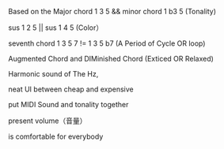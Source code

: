 Based on the Major chord 1 3 5 && minor chord 1 b3 5 (Tonality)

sus 1 2 5 || sus 1 4 5    (Color）

seventh chord 1 3 5 7 != 1 3 5 b7 (A Period of Cycle OR loop)

Augmented  Chord and DIMinished Chord  (Exticed OR Relaxed)

Harmonic sound of The Hz, 

neat UI between cheap and expensive

put MIDI Sound and tonality together

present volume（音量）

is comfortable for everybody
